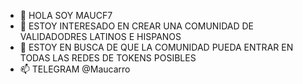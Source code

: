 - 👋 HOLA SOY MAUCF7 
- 👀 ESTOY INTERESADO EN CREAR UNA COMUNIDAD DE VALIDADODRES LATINOS E HISPANOS
- 💞️ ESTOY EN BUSCA DE QUE LA COMUNIDAD PUEDA ENTRAR EN TODAS LAS REDES DE TOKENS POSIBLES
- 📫 TELEGRAM @Maucarro 

<!---
maucf7/maucf7 is a ✨ special ✨ repository because its `README.md` (this file) appears on your GitHub profile.
You can click the Preview link to take a look at your changes.
--->

